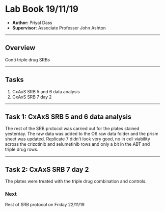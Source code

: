 # Lab Book 19/11/19
- **Author:** Priyal Dass
- **Supervisor:** Associate Professor John Ashton
------------------------------------------------------------------
## Overview

Conti triple drug SRBs

------------------------------------------------------------------
## Tasks

1. CxAxS SRB 5 and 6 data analysis
2. CxAxS SRB 7 day 2
------------------------------------------------------------------
## Task 1: CxAxS SRB 5 and 6 data analysis

The rest of the SRB protocol was carried out for the plates stained yesterday.
The raw data was added to the O6 raw data folder and the prism sheet was updated.
Replicate 7 didn't look very good, no in cell viability across the crizotinib and selumetinib rows and only a bit in the ABT and triple drug rows.

------------------------------------------------------------------
## Task 2: CxAxS SRB 7 day 2

The plates were treated with the triple drug combination and controls.

### Next
Rest of SRB protocol on Friday 22/11/19

